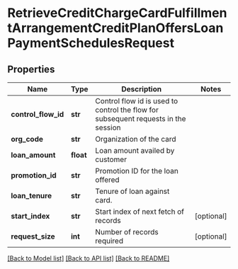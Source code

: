 # RetrieveCreditChargeCardFulfillmentArrangementCreditPlanOffersLoanPaymentSchedulesRequest

## Properties
Name | Type | Description | Notes
------------ | ------------- | ------------- | -------------
**control_flow_id** | **str** | Control flow id is used to control the flow for subsequent requests in the session | 
**org_code** | **str** | Organization of the card | 
**loan_amount** | **float** | Loan amount availed by customer | 
**promotion_id** | **str** | Promotion ID for the loan offered | 
**loan_tenure** | **str** | Tenure of loan against card. | 
**start_index** | **str** | Start index of next fetch of records | [optional] 
**request_size** | **int** | Number of records required | [optional] 

[[Back to Model list]](../README.md#documentation-for-models) [[Back to API list]](../README.md#documentation-for-api-endpoints) [[Back to README]](../README.md)

